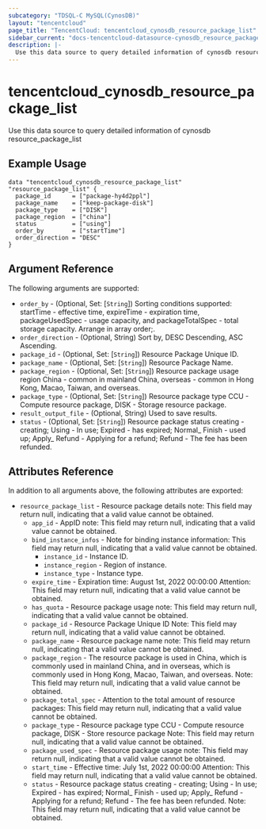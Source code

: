 ```yaml
---
subcategory: "TDSQL-C MySQL(CynosDB)"
layout: "tencentcloud"
page_title: "TencentCloud: tencentcloud_cynosdb_resource_package_list"
sidebar_current: "docs-tencentcloud-datasource-cynosdb_resource_package_list"
description: |-
  Use this data source to query detailed information of cynosdb resource_package_list
---
```


# tencentcloud_cynosdb_resource_package_list

Use this data source to query detailed information of cynosdb resource_package_list

## Example Usage

```hcl
data "tencentcloud_cynosdb_resource_package_list" "resource_package_list" {
  package_id      = ["package-hy4d2ppl"]
  package_name    = ["keep-package-disk"]
  package_type    = ["DISK"]
  package_region  = ["china"]
  status          = ["using"]
  order_by        = ["startTime"]
  order_direction = "DESC"
}
```

## Argument Reference

The following arguments are supported:

* `order_by` - (Optional, Set: [`String`]) Sorting conditions supported: startTime - effective time, expireTime - expiration time, packageUsedSpec - usage capacity, and packageTotalSpec - total storage capacity. Arrange in array order;.
* `order_direction` - (Optional, String) Sort by, DESC Descending, ASC Ascending.
* `package_id` - (Optional, Set: [`String`]) Resource Package Unique ID.
* `package_name` - (Optional, Set: [`String`]) Resource Package Name.
* `package_region` - (Optional, Set: [`String`]) Resource package usage region China - common in mainland China, overseas - common in Hong Kong, Macao, Taiwan, and overseas.
* `package_type` - (Optional, Set: [`String`]) Resource package type CCU - Compute resource package, DISK - Storage resource package.
* `result_output_file` - (Optional, String) Used to save results.
* `status` - (Optional, Set: [`String`]) Resource package status creating - creating; Using - In use; Expired - has expired; Normal_ Finish - used up; Apply_ Refund - Applying for a refund; Refund - The fee has been refunded.

## Attributes Reference

In addition to all arguments above, the following attributes are exported:

* `resource_package_list` - Resource package details note: This field may return null, indicating that a valid value cannot be obtained.
  * `app_id` - AppID note: This field may return null, indicating that a valid value cannot be obtained.
  * `bind_instance_infos` - Note for binding instance information: This field may return null, indicating that a valid value cannot be obtained.
    * `instance_id` - Instance ID.
    * `instance_region` - Region of instance.
    * `instance_type` - Instance type.
  * `expire_time` - Expiration time: August 1st, 2022 00:00:00 Attention: This field may return null, indicating that a valid value cannot be obtained.
  * `has_quota` - Resource package usage note: This field may return null, indicating that a valid value cannot be obtained.
  * `package_id` - Resource Package Unique ID Note: This field may return null, indicating that a valid value cannot be obtained.
  * `package_name` - Resource package name note: This field may return null, indicating that a valid value cannot be obtained.
  * `package_region` - The resource package is used in China, which is commonly used in mainland China, and in overseas, which is commonly used in Hong Kong, Macao, Taiwan, and overseas. Note: This field may return null, indicating that a valid value cannot be obtained.
  * `package_total_spec` - Attention to the total amount of resource packages: This field may return null, indicating that a valid value cannot be obtained.
  * `package_type` - Resource package type CCU - Compute resource package, DISK - Store resource package Note: This field may return null, indicating that a valid value cannot be obtained.
  * `package_used_spec` - Resource package usage note: This field may return null, indicating that a valid value cannot be obtained.
  * `start_time` - Effective time: July 1st, 2022 00:00:00 Attention: This field may return null, indicating that a valid value cannot be obtained.
  * `status` - Resource package status creating - creating; Using - In use; Expired - has expired; Normal_ Finish - used up; Apply_ Refund - Applying for a refund; Refund - The fee has been refunded. Note: This field may return null, indicating that a valid value cannot be obtained.


